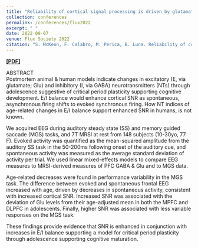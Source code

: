 ```yaml
---
title: "Reliability of cortical signal processing is driven by glutamate maturation and supports working memory development."
collection: conferences
permalink: /conferences/flux2022
excerpt: " "
date: 2022-09-07
venue: Flux Society 2022
citation: "S. McKeon, F. Calabro, M. Perica, B. Luna. Reliability of cortical signal processing is driven by glutamate maturation and supports working memory development. Flux Society, Paris, France. September 2022. (Graduate Poster/Abstract). "
---
```


[<b>[PDF]</b>](https://shanemckeon.github.io/files/McKeon_Flux_2022_Final.pdf)

ABSTRACT  
Postmortem animal & human models indicate changes in excitatory (E, via glutamate; Glu) and inhibitory (I, via GABA) neurotransmitters (NTs) through adolescence suggestive of critical period plasticity supporting cognitive development. E/I balance would enhance cortical SNR as spontaneous, asynchronous firing shifts to evoked synchronous firing. How NT indices of age-related changes in E/I balance support enhanced SNR in humans, is not known.

We acquired EEG during auditory steady state (SS) and memory guided saccade (MGS) tasks, and 7T MRSI at rest from 148 subjects (10-30yo, 77 F). Evoked activity was quantified as the mean-squared amplitude from the auditory SS task in the 50-200ms following onset of the auditory cue, and spontaneous activity was measured as the average standard deviation of activity per trial. We used linear mixed-effects models to compare EEG measures to MRSI-derived measures of PFC GABA & Glu and to MGS data.

Age-related decreases were found in performance variability in the MGS task. The difference between evoked and spontaneous frontal EEG increased with age, driven by decreases in spontaneous activity, consistent with increased cortical SNR. Increased SNR was associated with the deviation of Glu levels from their age-adjusted mean in both the MPFC and DLPFC in adolescents. Finally, higher SNR was associated with less variable responses on the MGS task.

These findings provide evidence that SNR is enhanced in conjunction with increases in E/I balance supporting a model for critical period plasticity through adolescence supporting cognitive maturation. 
